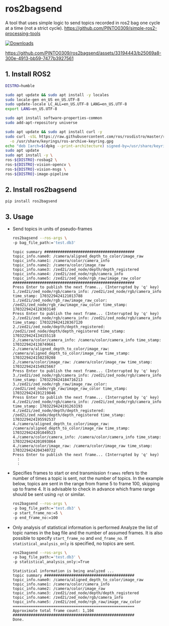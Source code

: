 # ros2bagsend
A tool that uses simple logic to send topics recorded in ros2 bag one cycle at a time (not a strict cycle). https://github.com/PINTO0309/simple-ros2-processing-tools

[![Downloads](https://static.pepy.tech/personalized-badge/ros2bagsend?period=total&units=none&left_color=grey&right_color=brightgreen&left_text=Downloads)](https://pepy.tech/project/ros2bagsend)

https://github.com/PINTO0309/ros2bagsend/assets/33194443/b25069a8-300e-4913-bb59-7477b3927561
  
## 1. Install ROS2
```bash
DISTRO=humble

sudo apt update && sudo apt install -y locales
sudo locale-gen en_US en_US.UTF-8
sudo update-locale LC_ALL=en_US.UTF-8 LANG=en_US.UTF-8
export LANG=en_US.UTF-8

sudo apt install software-properties-common
sudo add-apt-repository universe

sudo apt update && sudo apt install curl -y
sudo curl -sSL https://raw.githubusercontent.com/ros/rosdistro/master/ros.key \
  -o /usr/share/keyrings/ros-archive-keyring.gpg
echo "deb [arch=$(dpkg --print-architecture) signed-by=/usr/share/keyrings/ros-archive-keyring.gpg] http://packages.ros.org/ros2/ubuntu $(. /etc/os-release && echo $UBUNTU_CODENAME) main" | sudo tee /etc/apt/sources.list.d/ros2.list > /dev/null
sudo apt update
sudo apt install -y \
ros-${DISTRO}-rosbag2 \
ros-${DISTRO}-vision-opencv \
ros-${DISTRO}-vision-msgs \
ros-${DISTRO}-image-pipeline
```
## 2. Install ros2bagsend
```
pip install ros2bagsend
```
## 3. Usage
- Send topics in units of pseudo-frames
  ```bash
  ros2bagsend --ros-args \
  -p bag_file_path:='test.db3'
  ```
  ```
  topic summary ########################################
  topic_info.name0: /camera/aligned_depth_to_color/image_raw
  topic_info.name1: /camera/color/camera_info
  topic_info.name2: /camera/color/image_raw
  topic_info.name3: /zed2i/zed_node/depth/depth_registered
  topic_info.name4: /zed2i/zed_node/rgb/camera_info
  topic_info.name5: /zed2i/zed_node/rgb_raw/image_raw_color
  ######################################################
  Press Enter to publish the next frame... (Interrupted by 'q' key)
  1./zed2i/zed_node/rgb/camera_info: /zed2i/zed_node/rgb/camera_info time_stamp: 1703229424121013788
  1./zed2i/zed_node/rgb_raw/image_raw_color: /zed2i/zed_node/rgb_raw/image_raw_color time_stamp: 1703229424128303140
  Press Enter to publish the next frame... (Interrupted by 'q' key)
  2./zed2i/zed_node/rgb/camera_info: /zed2i/zed_node/rgb/camera_info time_stamp: 1703229424128367120
  2./zed2i/zed_node/depth/depth_registered: /zed2i/zed_node/depth/depth_registered time_stamp: 1703229424134155118
  2./camera/color/camera_info: /camera/color/camera_info time_stamp: 1703229424138749661
  2./camera/aligned_depth_to_color/image_raw: /camera/aligned_depth_to_color/image_raw time_stamp: 1703229424150239208
  2./camera/color/image_raw: /camera/color/image_raw time_stamp: 1703229424154925667
  Press Enter to publish the next frame... (Interrupted by 'q' key)
  3./zed2i/zed_node/rgb/camera_info: /zed2i/zed_node/rgb/camera_info time_stamp: 1703229424184716213
  3./zed2i/zed_node/rgb_raw/image_raw_color: /zed2i/zed_node/rgb_raw/image_raw_color time_stamp: 1703229424191219846
  Press Enter to publish the next frame... (Interrupted by 'q' key)
  4./zed2i/zed_node/rgb/camera_info: /zed2i/zed_node/rgb/camera_info time_stamp: 1703229424191263193
  4./zed2i/zed_node/depth/depth_registered: /zed2i/zed_node/depth/depth_registered time_stamp: 1703229424195592537
  4./camera/aligned_depth_to_color/image_raw: /camera/aligned_depth_to_color/image_raw time_stamp: 1703229424201049523
  4./camera/color/camera_info: /camera/color/camera_info time_stamp: 1703229424201093864
  4./camera/color/image_raw: /camera/color/image_raw time_stamp: 1703229424204340722
  Press Enter to publish the next frame... (Interrupted by 'q' key)
    :
    :
  ```

- Specifies frames to start or end transmission
  `frames` refers to the number of times a topic is sent, not the number of topics. In the example below, topics are sent in the range from frame 5 to frame 100, skipping up to frame 4. It is advisable to check in advance which frame range should be sent using `rqt` or similar.
  ```bash
  ros2bagsend --ros-args \
  -p bag_file_path:='test.db3' \
  -p start_frame_no:=5 \
  -p end_frame_no:=100
  ```

- Only analysis of statistical information is performed
  Analyze the list of topic names in the bag file and the number of assumed frames. It is also possible to specify `start_frame_no` and `end_frame_no`. If `statistical_analysis_only` is specified, no topics are sent.
  ```bash
  ros2bagsend --ros-args \
  -p bag_file_path:='test.db3' \
  -p statistical_analysis_only:=True
  ```
  ```
  Statistical information is being analyzed ...
  topic summary ########################################
  topic_info.name0: /camera/aligned_depth_to_color/image_raw
  topic_info.name1: /camera/color/camera_info
  topic_info.name2: /camera/color/image_raw
  topic_info.name3: /zed2i/zed_node/depth/depth_registered
  topic_info.name4: /zed2i/zed_node/rgb/camera_info
  topic_info.name5: /zed2i/zed_node/rgb_raw/image_raw_color
  ======================================================
  Approximate total frame count: 1,104
  ######################################################
  Done.
  ```

